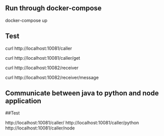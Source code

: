 ## Run through docker-compose
docker-compose up

## Test

curl http://localhost:10081/caller

curl http://localhost:10081/caller/get

curl http://localhost:10082/receiver

curl http://localhost:10082/receiver/message


## Communicate between java to python and node application

##Test

http://localhost:10081/caller/
http://localhost:10081/caller/python
http://localhost:10081/caller/node